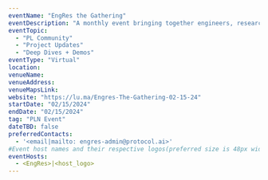 ```yaml
---
eventName: "EngRes the Gathering" 
eventDescription: "A monthly event bringing together engineers, researchers, & community members across PL community and projects to share the latest breakthroughs and updates happening across our space. "
eventTopic: 
  - "PL Community"
  - "Project Updates"
  - "Deep Dives + Demos"
eventType: "Virtual" 
location: 
venueName: 
venueAddress: 
venueMapsLink: 
website: "https://lu.ma/Engres-The-Gathering-02-15-24" 
startDate: "02/15/2024" 
endDate: "02/15/2024" 
tag: "PLN Event" 
dateTBD: false 
preferredContacts:
  - '<email|mailto: engres-admin@protocol.ai>'
#Event host names and their respective logos(preferred size is 48px width, 48px height)-place the logo file on the path 'public/uploads' for eg.   - IPFS|ipfs-logo.png
eventHosts:
  - <EngRes>|<host_logo>
---
```

